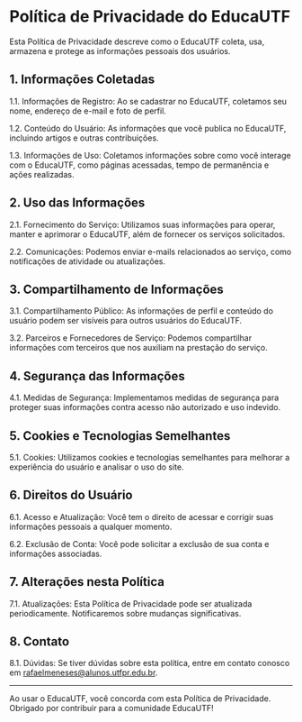 # Política de Privacidade do EducaUTF

Esta Política de Privacidade descreve como o EducaUTF coleta, usa, armazena e protege as informações pessoais dos usuários.

## 1. Informações Coletadas

1.1. Informações de Registro: Ao se cadastrar no EducaUTF, coletamos seu nome, endereço de e-mail e foto de perfil.

1.2. Conteúdo do Usuário: As informações que você publica no EducaUTF, incluindo artigos e outras contribuições.

1.3. Informações de Uso: Coletamos informações sobre como você interage com o EducaUTF, como páginas acessadas, tempo de permanência e ações realizadas.

## 2. Uso das Informações

2.1. Fornecimento do Serviço: Utilizamos suas informações para operar, manter e aprimorar o EducaUTF, além de fornecer os serviços solicitados.

2.2. Comunicações: Podemos enviar e-mails relacionados ao serviço, como notificações de atividade ou atualizações.

## 3. Compartilhamento de Informações

3.1. Compartilhamento Público: As informações de perfil e conteúdo do usuário podem ser visíveis para outros usuários do EducaUTF.

3.2. Parceiros e Fornecedores de Serviço: Podemos compartilhar informações com terceiros que nos auxiliam na prestação do serviço.

## 4. Segurança das Informações

4.1. Medidas de Segurança: Implementamos medidas de segurança para proteger suas informações contra acesso não autorizado e uso indevido.

## 5. Cookies e Tecnologias Semelhantes

5.1. Cookies: Utilizamos cookies e tecnologias semelhantes para melhorar a experiência do usuário e analisar o uso do site.

## 6. Direitos do Usuário

6.1. Acesso e Atualização: Você tem o direito de acessar e corrigir suas informações pessoais a qualquer momento.

6.2. Exclusão de Conta: Você pode solicitar a exclusão de sua conta e informações associadas.

## 7. Alterações nesta Política

7.1. Atualizações: Esta Política de Privacidade pode ser atualizada periodicamente. Notificaremos sobre mudanças significativas.

## 8. Contato

8.1. Dúvidas: Se tiver dúvidas sobre esta política, entre em contato conosco em <rafaelmeneses@alunos.utfpr.edu.br>.

___

Ao usar o EducaUTF, você concorda com esta Política de Privacidade. Obrigado por contribuir para a comunidade EducaUTF!

